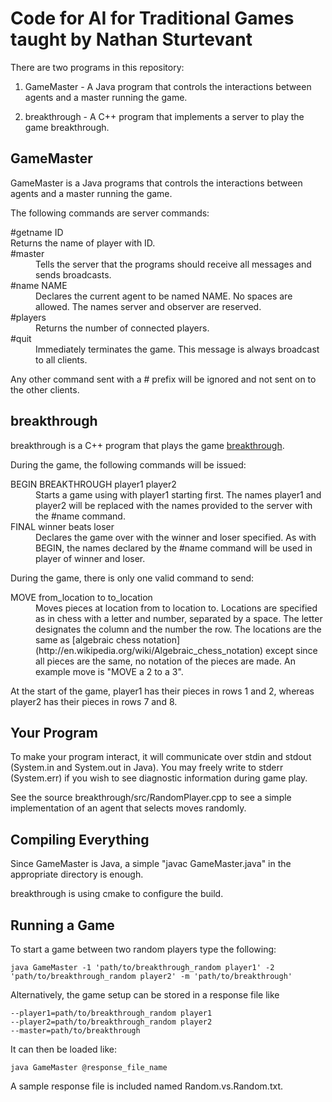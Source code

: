 Code for AI for Traditional Games taught by Nathan Sturtevant
==========================================

There are two programs in this repository:

1. GameMaster - A Java program that controls the interactions between agents and a master running the game.

2. breakthrough - A C++ program that implements a server to play the game breakthrough.


GameMaster
----------
GameMaster is a Java programs that controls the interactions between agents and a master running the game.

The following commands are server commands:
<dl>
    <dt>#getname ID</dt>
    <dt>Returns the name of player with ID.</dd>
    <dt>#master</dt>
    <dd>Tells the server that the programs should receive all messages and sends broadcasts.</dd>
    <dt>#name NAME</dt>
    <dd>Declares the current agent to be named NAME. No spaces are allowed. The names server and observer are reserved.</dd>
    <dt>#players</dt>
    <dd>Returns the number of connected players.</dd>
    <dt>#quit</dt>
    <dd>Immediately terminates the game. This message is always broadcast to all clients.</dd>
</dl>

Any other command sent with a # prefix will be ignored and not sent on to the other clients.

breakthrough
------------
breakthrough is a C++ program that plays the game [breakthrough](http://en.wikipedia.org/wiki/Breakthrough_%28board_game%29).

During the game, the following commands will be issued:
<dl>
    <dt>BEGIN BREAKTHROUGH player1 player2</dt>
    <dd>Starts a game using with player1 starting first. The names player1 and player2 will be replaced with the names provided to the server with the #name command.</dd>
    <dt>FINAL winner beats loser</dt>
    <dd>Declares the game over with the winner and loser specified. As with BEGIN, the names declared by the #name command will be used in player of winner and loser.</dd>
</d>

During the game, there is only one valid command to send:
<dl>
    <dt>MOVE from_location to to_location</dt>
    <dd>Moves pieces at location from to location to. Locations are specified as in chess with a letter and number, separated by a space. The letter designates the column and the number the row. The locations are the same as [algebraic chess notation](http://en.wikipedia.org/wiki/Algebraic_chess_notation) except since all pieces are the same, no notation of the pieces are made. An example move is "MOVE a 2 to a 3".</dd>
</dl>

At the start of the game, player1 has their pieces in rows 1 and 2, whereas player2 has their pieces in rows 7 and 8.

Your Program
------------
To make your program interact, it will communicate over stdin and stdout (System.in and System.out in Java). You may freely write to stderr (System.err) if you wish to see diagnostic information during game play.

See the source breakthrough/src/RandomPlayer.cpp to see a simple implementation of an agent that selects moves randomly.

Compiling Everything
-------------------
Since GameMaster is Java, a simple "javac GameMaster.java" in the appropriate directory is enough.

breakthrough is using cmake to configure the build.

Running a Game
--------------
To start a game between two random players type the following:

    java GameMaster -1 'path/to/breakthrough_random player1' -2 'path/to/breakthrough_random player2' -m 'path/to/breakthrough'

Alternatively, the game setup can be stored in a response file like

    --player1=path/to/breakthrough_random player1
    --player2=path/to/breakthrough_random player2
    --master=path/to/breakthrough

It can then be loaded like:

    java GameMaster @response_file_name

A sample response file is included named Random.vs.Random.txt.
